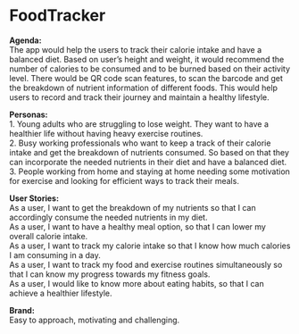 # FoodTracker

<b>Agenda:</b> <br>The app would help the users to track their calorie intake and have a balanced diet. Based on user’s height and weight, it would recommend the number of calories to be consumed and to be burned based on their activity level. There would be QR code scan features, to scan the barcode and get the breakdown of nutrient information of different foods. This would help users to record and track their journey and maintain a healthy lifestyle.

<b>Personas:</b> <br>1.	Young adults who are struggling to lose weight. They want to have a healthier life without having heavy exercise routines.<br>2.	Busy working professionals who want to keep a track of their calorie intake and get the breakdown of nutrients consumed. So based on that they can incorporate the needed nutrients in their diet and have a balanced diet.<br>3.	People working from home and staying at home needing some motivation for exercise and looking for efficient ways to track their meals.

<b>User Stories:</b>
<br>As a user, I want to get the breakdown of my nutrients so that I can accordingly consume the needed nutrients in my diet.
<br>As a user, I want to have a healthy meal option, so that I can lower my overall calorie intake.
<br>As a user, I want to track my calorie intake so that I know how much calories I am consuming in a day.
<br>As a user, I want to track my food and exercise routines simultaneously so that I can know my progress towards my fitness goals.
<br>As a user, I would like to know more about eating habits, so that I can achieve a healthier lifestyle.

<b>Brand:</b><br>Easy to approach, motivating and challenging.
